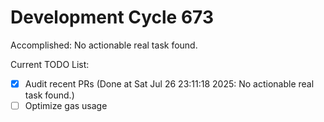 # Development Cycle 673

Accomplished: No actionable real task found.

Current TODO List:

- [x] Audit recent PRs  (Done at Sat Jul 26 23:11:18 2025: No actionable real task found.)
- [ ] Optimize gas usage